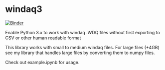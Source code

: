 # windaq3

[![Binder](https://mybinder.org/badge_logo.svg)](https://mybinder.org/v2/gh/sdp8483/windaq3/master)

Enable Python 3.x to work with windaq .WDQ files without first exporting to CSV or other human readable format

This library works with small to medium windaq files.
For large files (+4GB) see my library that handles large files by converting them to numpy files.

Check out example.ipynb for usage. 
